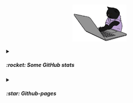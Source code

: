 <p align="center">
	<img height="100" src="https://github.com/esettes/esettes/blob/main/src/typing-kitty.gif" /> 
</p>

<details>

<summary><h5>:rocket:  Some GitHub stats </h5></summary>
<p align="center">
	<img align="center" height="155" src="https://github-readme-stats.vercel.app/api/top-langs/?username=esettes&langs_count=8&exclude_repo=nand2tetris,lights_and_materials-threejs-,mandelbrot,unity_URP_shader-graph_pract&hide_title=true&layout=compact&no-frame=true&hide=GLSL,HLSL,Mathematica,Scilab,html&theme=tokyonight" />
	<img align="center" height="120" src="https://github.com/esettes/esettes/blob/main/src/pagespeed-stats.svg"/>
</p>
</details>

<details>
<summary><h5>:star: Github-pages</h5></summary>

<br>

- [ThreeJS with Typescript](https://esettes.github.io/webpack-threejs-pract/dist/client/) - _Some cubes dancing in the air._

</details>


<!--

- 🔭 I’m currently working on ...
- 🌱 I’m currently learning ...
- 👯 I’m looking to collaborate on ...
- 🤔 I’m looking for help with ...
- 💬 Ask me about ...
- 📫 How to reach me: ...
- 😄 Pronouns: ...
- ⚡ Fun fact: ...
-->
